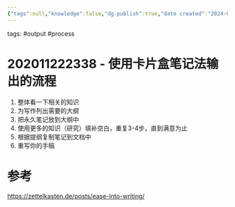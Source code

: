 ```yaml
---
{"tags":null,"knowledge":false,"dg-publish":true,"date created":"2024-04-17T10:36:35+08:00","date modified":"2024-04-21T11:08:27+08:00","permalink":"/card/卡片盒笔记法/202011222338 - 使用卡片盒笔记法输出的流程/","dgPassFrontmatter":true,"noteIcon":"2","created":"2024-04-17T10:36:35+08:00","updated":"2024-04-21T11:08:27+08:00"}
---
```



tags: #output #process

# 202011222338 - 使用卡片盒笔记法输出的流程

1. 整体看一下相关的知识
2. 为写作列出需要的大纲
3. 把永久笔记放到大纲中
4. 使用更多的知识（研究）填补空白，重复3-4步，直到满意为止
5. 根据提纲复制笔记到文档中
6. 重写你的手稿

# 参考

https://zettelkasten.de/posts/ease-into-writing/
